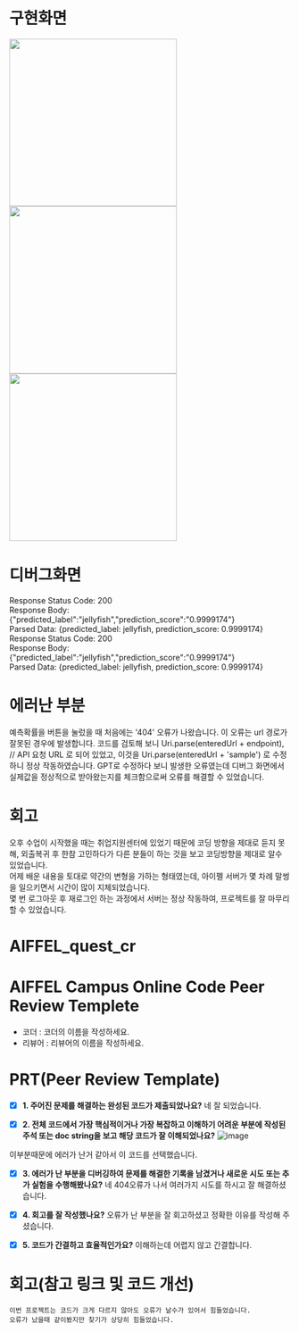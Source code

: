 # 구현화면
<img src="https://github.com/user-attachments/assets/c26ab434-9b94-4fd9-86d3-3850b0799e51" width="300">
<img src="https://github.com/user-attachments/assets/6d52c451-8c35-4c1c-8d5f-4167dac2a84e" width="300">
<img src="https://github.com/user-attachments/assets/0330bee7-c888-4403-8a3f-85e258a74407" width="300">

# 디버그화면
Response Status Code: 200  
Response Body: {"predicted_label":"jellyfish","prediction_score":"0.9999174"}  
Parsed Data: {predicted_label: jellyfish, prediction_score: 0.9999174}  
Response Status Code: 200  
Response Body: {"predicted_label":"jellyfish","prediction_score":"0.9999174"}  
Parsed Data: {predicted_label: jellyfish, prediction_score: 0.9999174}  

# 에러난 부분
예측확률을 버튼을 눌렀을 때 처음에는 '404' 오류가 나왔습니다. 이 오류는 url 경로가 잘못된 경우에 발생합니다.
코드를 검토해 보니 Uri.parse(enteredUrl + endpoint), // API 요청 URL 로 되어 있었고, 이것을 Uri.parse(enteredUrl + 'sample') 로 수정하니 정상 작동하였습니다.
GPT로 수정하다 보니 발생한 오류였는데 디버그 화면에서 실제값을 정상적으로 받아왔는지를 체크함으로써 오류를 해결할 수 있었습니다.

# 회고
오후 수업이 시작했을 때는 취업지원센터에 있었기 때문에 코딩 방향을 제대로 듣지 못해, 외출복귀 후 한참 고민하다가 다른 분들이 하는 것을 보고 코딩방향을 제대로 알수 있었습니다.  
어제 배운 내용을 토대로 약간의 변형을 가하는 형태였는데, 아이펠 서버가 몇 차례 말썽을 일으키면서 시간이 많이 지체되었습니다.  
몇 번 로그아웃 후 재로그인 하는 과정에서 서버는 정상 작동하여, 프로젝트를 잘 마무리 할 수 있었습니다.

# AIFFEL_quest_cr
# AIFFEL Campus Online Code Peer Review Templete
- 코더 : 코더의 이름을 작성하세요.
- 리뷰어 : 리뷰어의 이름을 작성하세요.


# PRT(Peer Review Template)
- [x]  **1. 주어진 문제를 해결하는 완성된 코드가 제출되었나요?**
네 잘 되었습니다.
    
- [x]  **2. 전체 코드에서 가장 핵심적이거나 가장 복잡하고 이해하기 어려운 부분에 작성된 
주석 또는 doc string을 보고 해당 코드가 잘 이해되었나요?**
![image](https://github.com/user-attachments/assets/78ece875-b92a-480e-bf75-23806098f0f1)

이부분때문에 에러가 난거 같아서 이 코드를 선택했습니다.
        
- [x]  **3. 에러가 난 부분을 디버깅하여 문제를 해결한 기록을 남겼거나
새로운 시도 또는 추가 실험을 수행해봤나요?**
네 404오류가 나서 여러가지 시도를 하시고 잘 해결하셨습니다.

        
- [x]  **4. 회고를 잘 작성했나요?**
오류가 난 부분을 잘 회고하셨고 정확한 이유를 작성해 주셨습니다.

- [x]  **5. 코드가 간결하고 효율적인가요?**
이해하는데 어렵지 않고 간결합니다.

# 회고(참고 링크 및 코드 개선)
```
이번 프로젝트는 코드가 크게 다르지 않아도 오류가 날수가 있어서 힘들었습니다.
오류가 났을때 같이봤지만 찾기가 상당히 힘들었습니다.
```
